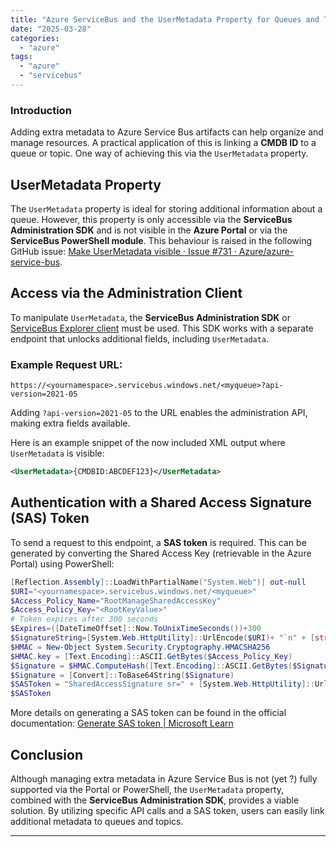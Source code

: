 ```yaml
---
title: "Azure ServiceBus and the UserMetadata Property for Queues and Topics"
date: "2025-03-28"
categories:   
  - "azure"
tags: 
  - "azure"
  - "servicebus"  
---
```


### **Introduction**  
Adding extra metadata to Azure Service Bus artifacts can help organize and manage resources. A practical application of this is linking a **CMDB ID** to a queue or topic. One way of achieving this via the `UserMetadata` property.


## **UserMetadata Property**
The `UserMetadata` property is ideal for storing additional information about a queue. However, this property is only accessible via the **ServiceBus Administration SDK** and is not visible in the **Azure Portal** or via the **ServiceBus PowerShell module**. This behaviour is raised in the following GitHub issue: [Make UserMetadata visible · Issue #731 · Azure/azure-service-bus](https://github.com/Azure/azure-service-bus/issues/731).

## **Access via the Administration Client**
To manipulate `UserMetadata`, the **ServiceBus Administration SDK** or [ServiceBus Explorer client](https://github.com/paolosalvatori/ServiceBusExplorer) must be used. This SDK works with a separate endpoint that unlocks additional fields, including `UserMetadata`.

### **Example Request URL:**
```plaintext
https://<yournamespace>.servicebus.windows.net/<myqueue>?api-version=2021-05
```
Adding `?api-version=2021-05` to the URL enables the administration API, making extra fields available. 

Here is an example snippet of the now included XML output where `UserMetadata` is visible:
```xml
<UserMetadata>{CMDBID:ABCDEF123}</UserMetadata>
```

## **Authentication with a Shared Access Signature (SAS) Token**
To send a request to this endpoint, a **SAS token** is required. This can be generated by converting the Shared Access Key (retrievable in the Azure Portal) using PowerShell:

```powershell
[Reflection.Assembly]::LoadWithPartialName("System.Web")| out-null
$URI="<yournamespace>.servicebus.windows.net/<myqueue>"
$Access_Policy_Name="RootManageSharedAccessKey"
$Access_Policy_Key="<RootKeyValue>"
# Token expires after 300 seconds
$Expires=([DateTimeOffset]::Now.ToUnixTimeSeconds())+300
$SignatureString=[System.Web.HttpUtility]::UrlEncode($URI)+ "`n" + [string]$Expires
$HMAC = New-Object System.Security.Cryptography.HMACSHA256
$HMAC.key = [Text.Encoding]::ASCII.GetBytes($Access_Policy_Key)
$Signature = $HMAC.ComputeHash([Text.Encoding]::ASCII.GetBytes($SignatureString))
$Signature = [Convert]::ToBase64String($Signature)
$SASToken = "SharedAccessSignature sr=" + [System.Web.HttpUtility]::UrlEncode($URI) + "&sig=" + [System.Web.HttpUtility]::UrlEncode($Signature) + "&se=" + $Expires + "&skn=" + $Access_Policy_Name
$SASToken
```
More details on generating a SAS token can be found in the official documentation: [Generate SAS token | Microsoft Learn](https://learn.microsoft.com/en-us/azure/service-bus-messaging/service-bus-sas-tokens)

## **Conclusion**
Although managing extra metadata in Azure Service Bus is not (yet ?) fully supported via the Portal or PowerShell, the `UserMetadata` property, combined with the **ServiceBus Administration SDK**, provides a viable solution. By utilizing specific API calls and a SAS token, users can easily link additional metadata to queues and topics.


---
